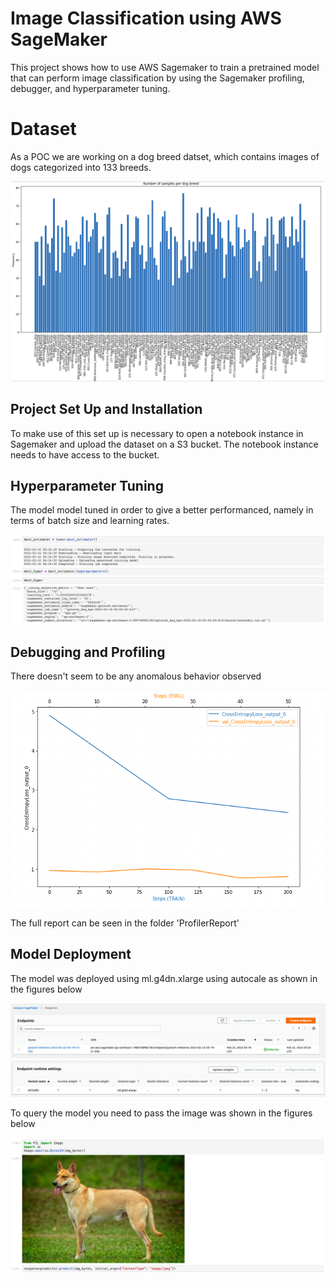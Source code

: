 # Image Classification using AWS SageMaker

This project shows how to use AWS Sagemaker to train a pretrained model that can perform image classification by using the Sagemaker profiling, debugger, and hyperparameter tuning. 

# Dataset
As a POC we are working on a dog breed datset, which contains images of dogs categorized into 133 breeds.

![ScreenShot](images/dogbreeds_frequency.png)

## Project Set Up and Installation
To make use of this set up is necessary to open a notebook instance in Sagemaker and upload the dataset on a S3 bucket. The notebook instance needs to have access to the bucket.



## Hyperparameter Tuning
The model model tuned in order to give a better performanced, namely in terms of batch size and learning rates.

![ScreenShot](images/hyperparameter_result.png)


## Debugging and Profiling
There doesn't seem to be any anomalous behavior observed

![ScreenShot](images/debug.png)

The full report can be seen in the folder 'ProfilerReport'


## Model Deployment
The model was deployed using ml.g4dn.xlarge using autocale as shown in the figures below

![ScreenShot](images/endpoint.png)
![ScreenShot](images/endpoint_autoscaling.png)

To query the model you need to pass the image was shown in the figures below

![ScreenShot](images/query_model.png)






